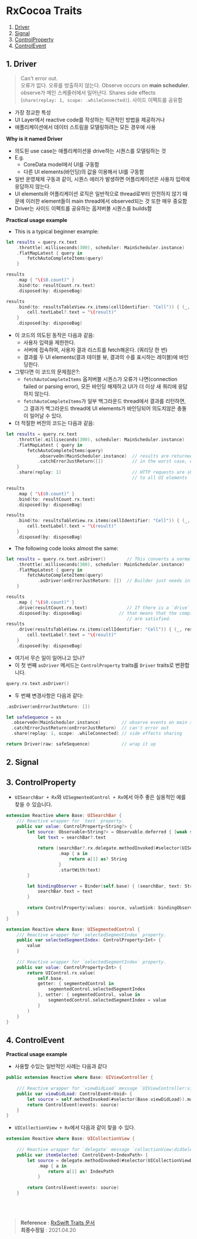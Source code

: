 # RxCocoa Traits
1. [Driver](https://github.com/inddoni/RxSwift/blob/main/RxSwift%2BExtension/RxCocoa_traits.md#1-driver)
2. [Signal](https://github.com/inddoni/RxSwift/blob/main/RxSwift%2BExtension/RxCocoa_traits.md#2-signal)
3. [ControlProperty](https://github.com/inddoni/RxSwift/blob/main/RxSwift%2BExtension/RxCocoa_traits.md#3-controlproperty)
4. [ControlEvent](https://github.com/inddoni/RxSwift/blob/main/RxSwift%2BExtension/RxCocoa_traits.md#4-controlevent)

## 1. Driver

> Can't error out. <br> 오류가 없다. 오류를 방출하지 않는다.
> Observe occurs on **main scheduler**. <br> observe가 메인 스케줄러에서 일어난다.
> Shares side effects (`share(replay: 1, scope: .whileConnected)`). 사이드 이펙트를 공유함

- 가장 정교한 특성
- UI Layer에서 reactive code를 작성하는 직관적인 방법을 제공하거나
- 애플리케이션에서 데이터 스트림을 모델링하려는 모든 경우에 사용
  
**Why is it named Driver**
- 의도된 use case는 애플리케이션을 drive하는 시퀀스를 모델링하는 것
- E.g.
  - CoreData model에서 UI를 구동함
  - 다른 UI elements(바인딩)의 값을 이용해서 UI를 구동함
- 일반 운영체제 구동과 같이, 시퀀스 에러가 발생하면 어플리케이션은 사용자 입력에 응답하지 않는다.
- UI elements와 어플리케이션 로직은 일반적으로 thread로부터 안전하지 않기 때문에 이러한 element들이 main thread에서 observed되는 것 또한 매우 중요함
- Driver는 사이드 이펙트를 공유하는 옵저버블 시퀀스를 builds함
  

**Practical usage example**
- This is a typical beginner example:
```swift
let results = query.rx.text
    .throttle(.milliseconds(300), scheduler: MainScheduler.instance)
    .flatMapLatest { query in
        fetchAutoCompleteItems(query)
    }

results
    .map { "\($0.count)" }
    .bind(to: resultCount.rx.text)
    .disposed(by: disposeBag)

results
    .bind(to: resultsTableView.rx.items(cellIdentifier: "Cell")) { (_, result, cell) in
        cell.textLabel?.text = "\(result)"
    }
    .disposed(by: disposeBag)
```
- 이 코드의 의도된 동작은 다음과 같음:
  - 사용자 입력을 제한한다.
  - 서버에 접속하여, 사용자 결과 리스트를 fetch해온다. (쿼리당 한 번)
  - 결과를 두 UI elements(결과 테이블 뷰, 결과의 수를 표시하는 레이블)에 바인딩한다.
- 그렇다면 이 코드의 문제점은?:
  - `fetchAutoCompleteItems` 옵저버블 시퀀스가 오류가 나면(connection failed or parsing error), 모든 바인딩 해제하고 UI가 더 이상 새 쿼리에 응답하지 않는다.
  - `fetchAutoCompleteItems`가 일부 백그라운드 thread에서 결과를 리턴하면, 그 결과가 백그라운드 thread에 UI elements가 바인딩되어 의도치않은 충돌이 일어날 수 있다.
- 더 적절한 버전의 코드는 다음과 같음:
```swift
let results = query.rx.text
    .throttle(.milliseconds(300), scheduler: MainScheduler.instance)
    .flatMapLatest { query in
        fetchAutoCompleteItems(query)
            .observeOn(MainScheduler.instance)  // results are returned on MainScheduler
            .catchErrorJustReturn([])           // in the worst case, errors are handled
    }
    .share(replay: 1)                           // HTTP requests are shared and results replayed
                                                // to all UI elements

results
    .map { "\($0.count)" }
    .bind(to: resultCount.rx.text)
    .disposed(by: disposeBag)

results
    .bind(to: resultsTableView.rx.items(cellIdentifier: "Cell")) { (_, result, cell) in
        cell.textLabel?.text = "\(result)"
    }
    .disposed(by: disposeBag)
```
- The following code looks almost the same:
```swift
let results = query.rx.text.asDriver()        // This converts a normal sequence into a `Driver` sequence.
    .throttle(.milliseconds(300), scheduler: MainScheduler.instance)
    .flatMapLatest { query in
        fetchAutoCompleteItems(query)
            .asDriver(onErrorJustReturn: [])  // Builder just needs info about what to return in case of error.
    }

results
    .map { "\($0.count)" }
    .drive(resultCount.rx.text)               // If there is a `drive` method available instead of `bind(to:)`,
    .disposed(by: disposeBag)              // that means that the compiler has proven that all properties
                                              // are satisfied.
results
    .drive(resultsTableView.rx.items(cellIdentifier: "Cell")) { (_, result, cell) in
        cell.textLabel?.text = "\(result)"
    }
    .disposed(by: disposeBag)
```
- 여기서 무슨 일이 일어나고 있나?
- 이 첫 번째 `asDriver` 메서드는 `ControlProperty` traits를 `Driver` traits로 변환합니다.
```swift
query.rx.text.asDriver()
```
- 두 번째 변경사항은 다음과 같다:
```swift
.asDriver(onErrorJustReturn: [])
```
```swift
let safeSequence = xs
  .observeOn(MainScheduler.instance)        // observe events on main scheduler
  .catchErrorJustReturn(onErrorJustReturn)  // can't error out
  .share(replay: 1, scope: .whileConnected) // side effects sharing

return Driver(raw: safeSequence)            // wrap it up
```
## 2. Signal

## 3. ControlProperty
- `UISearchBar + Rx`와 `UISegmentedControl + Rx`에서 아주 좋은 실용적인 예를 찾을 수 있습니다.
```swift
extension Reactive where Base: UISearchBar {
    /// Reactive wrapper for `text` property.
    public var value: ControlProperty<String?> {
        let source: Observable<String?> = Observable.deferred { [weak searchBar = self.base as UISearchBar] () -> Observable<String?> in
            let text = searchBar?.text
            
            return (searchBar?.rx.delegate.methodInvoked(#selector(UISearchBarDelegate.searchBar(_:textDidChange:))) ?? Observable.empty())
                    .map { a in
                        return a[1] as? String
                    }
                    .startWith(text)
        }

        let bindingObserver = Binder(self.base) { (searchBar, text: String?) in
            searchBar.text = text
        }
        
        return ControlProperty(values: source, valueSink: bindingObserver)
    }
}
```
```swift
extension Reactive where Base: UISegmentedControl {
    /// Reactive wrapper for `selectedSegmentIndex` property.
    public var selectedSegmentIndex: ControlProperty<Int> {
        value
    }
    
    /// Reactive wrapper for `selectedSegmentIndex` property.
    public var value: ControlProperty<Int> {
        return UIControl.rx.value(
            self.base,
            getter: { segmentedControl in
                segmentedControl.selectedSegmentIndex
            }, setter: { segmentedControl, value in
                segmentedControl.selectedSegmentIndex = value
            }
        )
    }
}
```
## 4. ControlEvent

**Practical usage example**
- 사용할 수있는 일반적인 사례는 다음과 같다
```swift
public extension Reactive where Base: UIViewController {
    
    /// Reactive wrapper for `viewDidLoad` message `UIViewController:viewDidLoad:`.
    public var viewDidLoad: ControlEvent<Void> {
        let source = self.methodInvoked(#selector(Base.viewDidLoad)).map { _ in }
        return ControlEvent(events: source)
    }
}
```
- `UICollectionView + Rx`에서 다음과 같이 찾을 수 있다.
```swift
extension Reactive where Base: UICollectionView {
    
    /// Reactive wrapper for `delegate` message `collectionView:didSelectItemAtIndexPath:`.
    public var itemSelected: ControlEvent<IndexPath> {
        let source = delegate.methodInvoked(#selector(UICollectionViewDelegate.collectionView(_:didSelectItemAt:)))
            .map { a in
                return a[1] as! IndexPath
            }
        
        return ControlEvent(events: source)
    }
```

<br>
<br>

> **Reference** : [RxSwift Traits 문서](https://github.com/ReactiveX/RxSwift/blob/main/Documentation/Traits.md) <br>
> **최종수정일** : 2021.04.20